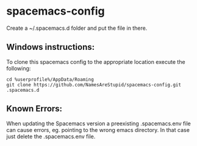 # spacemacs-config

Create a ~/.spacemacs.d folder and put the file in there.

## Windows instructions:

To clone this spacemacs config to the appropriate location execute the following:
```
cd %userprofile%/AppData/Roaming
git clone https://github.com/NamesAreStupid/spacemacs-config.git .spacemacs.d
```

## Known Errors:
When updating the Spacemacs version a preexisting .spacemacs.env file can cause errors, eg. pointing to the wrong emacs directory. In that case just delete the .spacemacs.env file.

